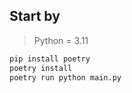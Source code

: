 ## Start by


> Python = 3.11

```bash
pip install poetry
poetry install
poetry run python main.py
```
